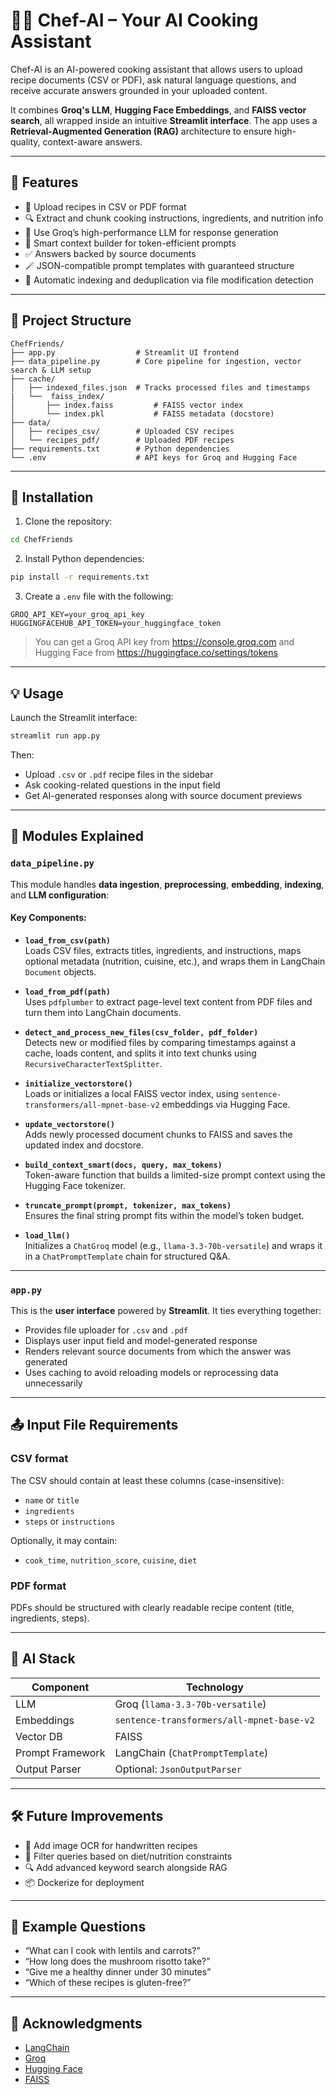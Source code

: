 # 👨‍🍳 Chef-AI – Your AI Cooking Assistant

Chef-AI is an AI-powered cooking assistant that allows users to upload recipe documents (CSV or PDF), ask natural language questions, and receive accurate answers grounded in your uploaded content.

It combines **Groq's LLM**, **Hugging Face Embeddings**, and **FAISS vector search**, all wrapped inside an intuitive **Streamlit interface**. The app uses a **Retrieval-Augmented Generation (RAG)** architecture to ensure high-quality, context-aware answers.

---

## 🚀 Features

- 📄 Upload recipes in CSV or PDF format
- 🔍 Extract and chunk cooking instructions, ingredients, and nutrition info
- 🤖 Use Groq’s high-performance LLM for response generation
- 🧠 Smart context builder for token-efficient prompts
- ✅ Answers backed by source documents
- 🪄 JSON-compatible prompt templates with guaranteed structure
- 🧾 Automatic indexing and deduplication via file modification detection

---

## 📂 Project Structure

```
ChefFriends/
├── app.py                  # Streamlit UI frontend
├── data_pipeline.py        # Core pipeline for ingestion, vector search & LLM setup
├── cache/
│   ├── indexed_files.json  # Tracks processed files and timestamps
|   └──  faiss_index/
│       ├── index.faiss         # FAISS vector index
│       └── index.pkl           # FAISS metadata (docstore)
├── data/
│   ├── recipes_csv/        # Uploaded CSV recipes
│   └── recipes_pdf/        # Uploaded PDF recipes
├── requirements.txt        # Python dependencies
└── .env                    # API keys for Groq and Hugging Face
```

---

## 🧪 Installation

1. Clone the repository:

```bash
cd ChefFriends
```

2. Install Python dependencies:

```bash
pip install -r requirements.txt
```

3. Create a `.env` file with the following:

```
GROQ_API_KEY=your_groq_api_key
HUGGINGFACEHUB_API_TOKEN=your_huggingface_token
```

> You can get a Groq API key from https://console.groq.com and Hugging Face from https://huggingface.co/settings/tokens

---

## 💡 Usage

Launch the Streamlit interface:

```bash
streamlit run app.py
```

Then:
- Upload `.csv` or `.pdf` recipe files in the sidebar
- Ask cooking-related questions in the input field
- Get AI-generated responses along with source document previews

---

## 🧠 Modules Explained

### `data_pipeline.py`

This module handles **data ingestion**, **preprocessing**, **embedding**, **indexing**, and **LLM configuration**:

#### Key Components:

- **`load_from_csv(path)`**  
  Loads CSV files, extracts titles, ingredients, and instructions, maps optional metadata (nutrition, cuisine, etc.), and wraps them in LangChain `Document` objects.

- **`load_from_pdf(path)`**  
  Uses `pdfplumber` to extract page-level text content from PDF files and turn them into LangChain documents.

- **`detect_and_process_new_files(csv_folder, pdf_folder)`**  
  Detects new or modified files by comparing timestamps against a cache, loads content, and splits it into text chunks using `RecursiveCharacterTextSplitter`.

- **`initialize_vectorstore()`**  
  Loads or initializes a local FAISS vector index, using `sentence-transformers/all-mpnet-base-v2` embeddings via Hugging Face.

- **`update_vectorstore()`**  
  Adds newly processed document chunks to FAISS and saves the updated index and docstore.

- **`build_context_smart(docs, query, max_tokens)`**  
  Token-aware function that builds a limited-size prompt context using the Hugging Face tokenizer.

- **`truncate_prompt(prompt, tokenizer, max_tokens)`**  
  Ensures the final string prompt fits within the model’s token budget.

- **`load_llm()`**  
  Initializes a `ChatGroq` model (e.g., `llama-3.3-70b-versatile`) and wraps it in a `ChatPromptTemplate` chain for structured Q&A.

---

### `app.py`

This is the **user interface** powered by **Streamlit**. It ties everything together:

- Provides file uploader for `.csv` and `.pdf`
- Displays user input field and model-generated response
- Renders relevant source documents from which the answer was generated
- Uses caching to avoid reloading models or reprocessing data unnecessarily

---

## 📤 Input File Requirements

### CSV format

The CSV should contain at least these columns (case-insensitive):

- `name` or `title`
- `ingredients`
- `steps` or `instructions`

Optionally, it may contain:
- `cook_time`, `nutrition_score`, `cuisine`, `diet`

### PDF format

PDFs should be structured with clearly readable recipe content (title, ingredients, steps).

---

## 🧠 AI Stack

| Component        | Technology                                 |
|------------------|--------------------------------------------|
| LLM              | Groq (`llama-3.3-70b-versatile`)           |
| Embeddings       | `sentence-transformers/all-mpnet-base-v2`  |
| Vector DB        | FAISS                                      |
| Prompt Framework | LangChain (`ChatPromptTemplate`)           |
| Output Parser    | Optional: `JsonOutputParser`               |

---

## 🛠 Future Improvements

- 🧾 Add image OCR for handwritten recipes
- 🥗 Filter queries based on diet/nutrition constraints
- 🔍 Add advanced keyword search alongside RAG
- 📦 Dockerize for deployment

---

## 📣 Example Questions

- “What can I cook with lentils and carrots?”
- “How long does the mushroom risotto take?”
- “Give me a healthy dinner under 30 minutes”
- “Which of these recipes is gluten-free?”

---

## 🤝 Acknowledgments

- [LangChain](https://www.langchain.com/)
- [Groq](https://groq.com/)
- [Hugging Face](https://huggingface.co/)
- [FAISS](https://github.com/facebookresearch/faiss)
